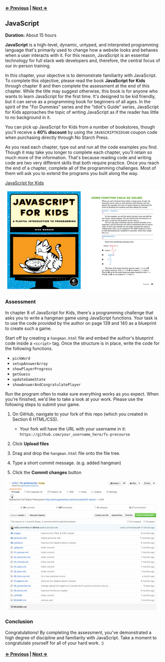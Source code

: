 #### [⇐ Previous](07_algebra.md) | [Next ⇒](09_bonus.md)

## JavaScript

**Duration:** About 15 hours

**JavaScript** is a high-level, dynamic, untyped, and interpreted programming language that's primarily used to change how a website looks and behaves when a user interacts with it. For this reason, JavaScript is an essential technology for full stack web developers and, therefore, the central focus of our in-person training.

In this chapter, your objective is to demonstrate familiarity with JavaScript. To complete this objective, please read the book **JavaScript for Kids** through chapter 8 and then complete the assessment at the end of this chapter. While the title may suggest otherwise, this book is for anyone who wants to learn JavaScript for the first time. It's designed to be kid friendly, but it can serve as a programming book for beginners of all ages. In the spirit of the "For Dummies" series and the "Idiot's Guide" series, JavaScript for Kids approaches the topic of writing JavaScript as if the reader has little to no background in it.

You can pick up JavaScript for Kids from a number of bookstores, though you'll receive a **40% discount** by using the `JAVASCRIPTKIDS40` coupon code when purchasing directly through No Starch Press.

As you read each chapter, type out and run all the code examples you find. Though it may take you longer to complete each chapter, you'll retain so much more of the information. That's because reading code and writing code are two very different skills that both require practice. Once you reach the end of a chapter, complete all of the programming challenges. Most of them will ask you to extend the programs you built along the way.

[JavaScript for Kids][javascript-kids]

[![](images/javascript.png)][javascript-kids]

### Assessment

In chapter 8 of JavaScript for Kids, there's a programming challenge that asks you to write a hangman game using JavaScript functions. Your task is to use the code provided by the author on page 139 and 140 as a blueprint to create such a game.

Start off by creating a `hangman.html` file and embed the author's blueprint code inside a `<script>` tag. Once the structure is in place, write the code for the following functions.

- `pickWord`
- `setupAnswerArray`
- `showPlayerProgress`
- `getGuess`
- `updateGameState`
- `showAnswerAndCongratulatePlayer`

Run the program often to make sure everything works as you expect. When you're finished, we'd like to take a look at your work. Please use the following steps to submit your game.

1. On GitHub, navigate to your fork of this repo (which you created in Section 6 HTML/CSS).
	* Your fork will have the URL with your username in it:
	`https://github.com/your_username_here/fs-precourse`

1. Click **Upload files**

1. Drag and drop the `hangman.html` file onto the file tree.

1. Type a short commit message. (e.g. added hangman)

1. Click the **Commit changes** button

![](images/hangman_upload.gif)

### Conclusion

Congratulations! By completing the assessment, you've demonstrated a high degree of discipline and familiarity with JavaScript. Take a moment to congratulate yourself for all of your hard work. :)

#### [⇐ Previous](07_algebra.md) | [Next ⇒](09_bonus.md)

[javascript-kids]: https://www.nostarch.com/jsforkids
[upload]: https://github.com/gSchool/fs-precourse/upload/hangman/
